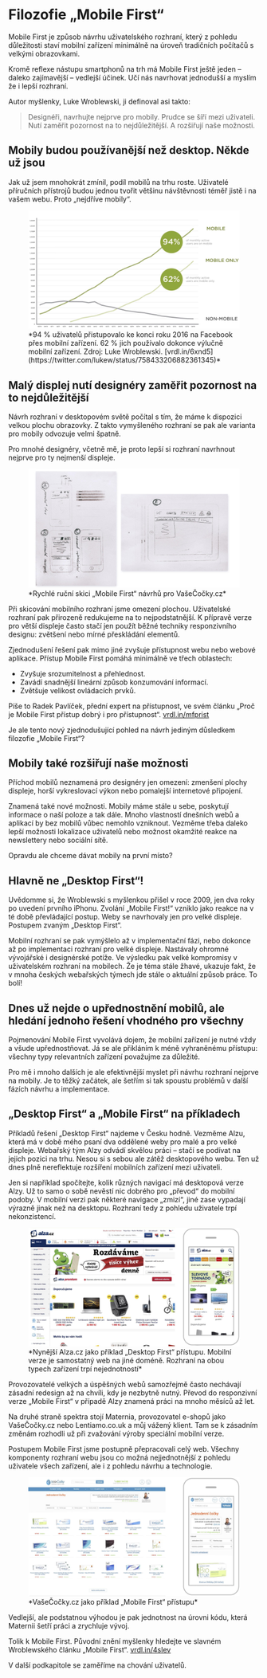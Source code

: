 # Filozofie „Mobile First“

Mobile First je způsob návrhu uživatelského rozhraní, který z pohledu důležitosti staví mobilní zařízení minimálně na úroveň tradičních počítačů s velkými obrazovkami. 

Kromě reflexe nástupu smartphonů na trh má Mobile First ještě jeden – daleko zajímavější – vedlejší účinek. Učí nás navrhovat jednodušší a myslím že i lepší rozhraní.

Autor myšlenky, Luke Wroblewski, ji definoval asi takto:

> Designéři, navrhujte nejprve pro mobily. Prudce se šíří mezi uživateli. Nutí zaměřit pozornost na to nejdůležitější. A rozšiřují naše možnosti.

## Mobily budou používanější než desktop. Někde už jsou

Jak už jsem mnohokrát zmínil, podíl mobilů na trhu roste. Uživatelé příručních přístrojů budou jednou tvořit většinu návštěvnosti téměř jistě i na vašem webu. Proto „nejdříve mobily“.

<figure>
<img src="../dist/images/original/mobile-facebook-graph.jpg" alt="VašeČočky.cz - dvě skici">
<figcaption markdown="1">    
*94 % uživatelů přistupovalo ke konci roku 2016 na Facebook přes mobilní zařízení. 62 % jich používalo dokonce výlučně mobilní zařízení. Zdroj: Luke Wroblewski. [vrdl.in/6xnd5](https://twitter.com/lukew/status/758433206882361345)*
</figcaption> 
</figure>



## Malý displej nutí designéry zaměřit pozornost na to nejdůležitější

Návrh rozhraní v desktopovém světě počítal s tím, že máme k dispozici velkou plochu obrazovky. Z takto vymyšleného rozhraní se pak ale varianta pro mobily odvozuje velmi špatně.

Pro mnohé designéry, včetně mě, je proto lepší si rozhraní navrhnout nejprve pro ty nejmenší displeje. 

<figure>
<img src="../dist/images/original/vdwd/vase-cocky-dve-skici.jpg" alt="">
<figcaption markdown="1">    
*Rychlé ruční skici „Mobile First“ návrhů pro VašeČočky.cz*
</figcaption> 
</figure>

Při skicování mobilního rozhraní jsme omezení plochou. Uživatelské rozhraní pak přirozeně redukujeme na to nejpodstatnější. K přípravě verze pro větší displeje často stačí jen použít běžné techniky responzivního designu: zvětšení nebo mírné přeskládání elementů.

Zjednodušení řešení pak mimo jiné zvyšuje přístupnost webu nebo webové aplikace. Přístup Mobile First pomáhá minimálně ve třech oblastech:

- Zvyšuje srozumitelnost a přehlednost.
- Zavádí snadnější lineární způsob konzumování informací.
- Zvětšuje velikost ovládacích prvků.

Píše to Radek Pavlíček, přední expert na přístupnost, ve svém článku „Proč je Mobile First přístup dobrý i pro přístupnost“. [vrdl.in/mfprist](http://poslepu.cz/proc-je-mobile-first-pristup-dobry-i-pro-pristupnost/)

Je ale tento nový zjednodušující pohled na návrh jediným důsledkem filozofie „Mobile First“?


## Mobily také rozšiřují naše možnosti

Příchod mobilů neznamená pro designéry jen omezení: zmenšení plochy displeje, horší vykreslovací výkon nebo pomalejší internetové připojení. 

Znamená také nové možnosti. Mobily máme stále u sebe, poskytují informace o naší poloze a tak dále. Mnoho vlastností dnešních webů a aplikací by bez mobilů vůbec nemohlo vzniknout. Vezměme třeba daleko lepší možnosti lokalizace uživatelů nebo možnost okamžité reakce na newslettery nebo sociální sítě.

Opravdu ale chceme dávat mobily na první místo?


## Hlavně ne „Desktop First“!

Uvědomme si, že Wroblewski s myšlenkou přišel v roce 2009, jen dva roky po uvedení prvního iPhonu. Zvolání „Mobile First!“ vzniklo jako reakce na v té době převládající postup. Weby se navrhovaly jen pro velké displeje. Postupem zvaným „Desktop First“.

Mobilní rozhraní se pak vymýšlelo až v implementační fázi, nebo dokonce až po implementaci rozhraní pro velké displeje. Nastávaly ohromné vývojářské i designérské potíže. Ve výsledku pak velké kompromisy v uživatelském rozhraní na mobilech. Že je téma stále žhavé, ukazuje fakt, že v mnoha českých webařských týmech jde stále o aktuální způsob práce. To bolí!

## Dnes už nejde o upřednostnění mobilů, ale hledání jednoho řešení vhodného pro všechny

Pojmenování Mobile First vyvolává dojem, že mobilní zařízení je nutné vždy a všude upřednostňovat. Já se ale přikláním k méně vyhraněnému přístupu: všechny typy relevantních zařízení považujme za důležité. 

Pro mě i mnoho dalších je ale efektivnější myslet při návrhu rozhraní nejprve na mobily. Je to těžký začátek, ale šetřím si tak spoustu problémů v další fázích návrhu a implementace.

## „Desktop First“ a „Mobile First“ na příkladech

Příkladů řešení „Desktop First“ najdeme v Česku hodně. Vezměme Alzu, která má v době mého psaní dva oddělené weby pro malé a pro velké displeje. Webařský tým Alzy odvádí skvělou práci – stačí se podívat na jejich pozici na trhu. Nesou si s sebou ale zátěž desktopového webu. Ten už dnes plně nereflektuje rozšíření mobilních zařízení mezi uživateli.

Jen si například spočítejte, kolik různých navigací má desktopová verze Alzy. Už to samo o sobě nevěstí nic dobrého pro „převod“ do mobilní podoby. V mobilní verzi pak některé navigace „zmizí“, jiné zase vypadají výrazně jinak než na desktopu. Rozhraní tedy z pohledu uživatele trpí nekonzistencí. 

<figure>
<img src="../dist/images/original/vdwd/alza-cz.jpg" alt="">
<figcaption markdown="1">    
*Nynější Alza.cz jako příklad „Desktop First“ přístupu. Mobilní verze je  samostatný web na jiné doméně. Rozhraní na obou typech zařízení trpí nejednotností*
</figcaption> 
</figure>

Provozovatelé velkých a úspěšných webů samozřejmě často nechávají zásadní redesign až na chvíli, kdy je nezbytně nutný. Převod do responzivní verze „Mobile First“ v případě Alzy znamená práci na mnoho měsíců až let.

Na druhé straně spektra stojí Maternia, provozovatel e-shopů jako VašeČočky.cz nebo Lentiamo.co.uk a můj vážený klient. Tam se k zásadním změnám rozhodli už při zvažování výroby speciální mobilní verze.

Postupem Mobile First jsme postupně přepracovali celý web. Všechny komponenty rozhraní webu jsou co možná nejjednotnější z pohledu uživatele všech zařízení, ale i z pohledu návrhu a technologie.

<figure>
<img src="../dist/images/original/vdwd/vasecocky-mobil-desktop.jpg" alt="">
<figcaption markdown="1">    
*VašeČočky.cz jako příklad „Mobile First“ přístupu*
</figcaption> 
</figure>

Vedlejší, ale podstatnou výhodou je pak jednotnost na úrovni kódu, která Maternii šetří práci a zrychluje vývoj.

Tolik k Mobile First. Původní znění myšlenky hledejte ve slavném Wroblewského článku „Mobile First“. [vrdl.in/4slev](http://www.lukew.com/ff/entry.asp?933)

<div class="ebook-only" markdown="1">
V další podkapitole se zaměříme na chování uživatelů.
</div>
